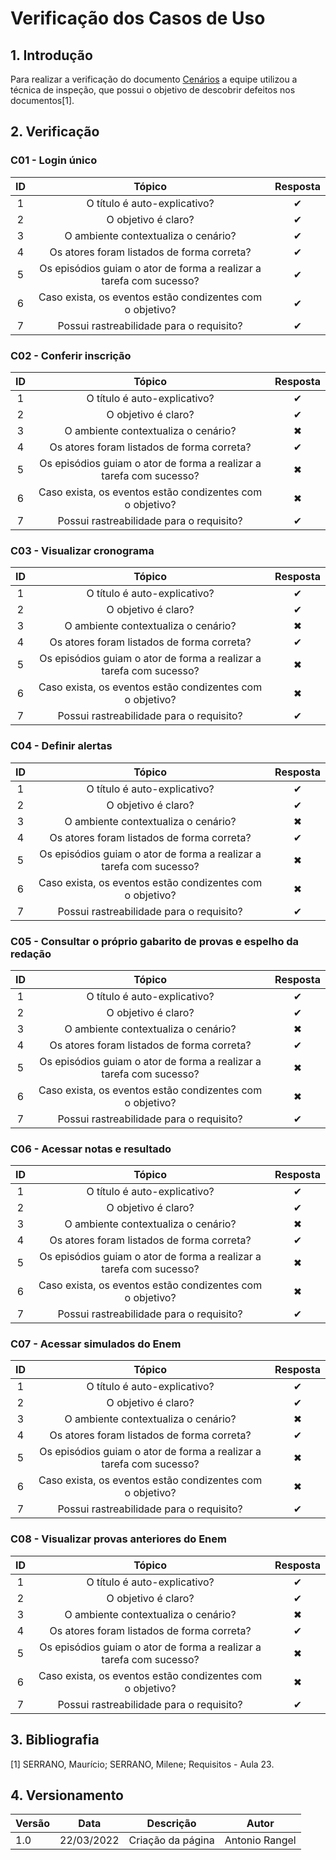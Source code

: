 # Verificação dos Casos de Uso
## 1. Introdução
Para realizar a verificação do documento [Cenários](../modelagem/cenarios.md) a equipe utilizou a técnica de inspeção, que possui o objetivo de descobrir defeitos nos documentos[1]. 



## 2. Verificação

### C01 - Login único
|   ID   |                                   Tópico                                     | Resposta |
| :----: | :--------------------------------------------------------------------------: | :------: |
|   1    |                         O título é auto-explicativo?                         |    ✔     |
|   2    |                             O objetivo é claro?                              |    ✔     |
|   3    |                     O ambiente contextualiza o cenário?                      |    ✔     |
|   4    |                  Os atores foram listados de forma correta?                  |    ✔     |
|   5    |     Os episódios guiam o ator de forma a realizar a tarefa com sucesso?      |    ✔     |
|   6    |          Caso exista, os eventos estão condizentes com o objetivo?           |    ✔     |
|   7    |                Possui rastreabilidade para o requisito?                      |    ✔     |


### C02 - Conferir inscrição
|   ID   |                                   Tópico                                     | Resposta |
| :----: | :--------------------------------------------------------------------------: | :------: |
|   1    |                         O título é auto-explicativo?                         |    ✔     |
|   2    |                             O objetivo é claro?                              |    ✔     |
|   3    |                     O ambiente contextualiza o cenário?                      |    ✖     |
|   4    |                  Os atores foram listados de forma correta?                  |    ✔     |
|   5    |     Os episódios guiam o ator de forma a realizar a tarefa com sucesso?      |    ✖     |
|   6    |          Caso exista, os eventos estão condizentes com o objetivo?           |    ✖     |
|   7    |                Possui rastreabilidade para o requisito?                      |    ✔     |


### C03 - Visualizar cronograma
|   ID   |                                   Tópico                                     | Resposta |
| :----: | :--------------------------------------------------------------------------: | :------: |
|   1    |                         O título é auto-explicativo?                         |    ✔     |
|   2    |                             O objetivo é claro?                              |    ✔     |
|   3    |                     O ambiente contextualiza o cenário?                      |    ✖     |
|   4    |                  Os atores foram listados de forma correta?                  |    ✔     |
|   5    |     Os episódios guiam o ator de forma a realizar a tarefa com sucesso?      |    ✖     |
|   6    |          Caso exista, os eventos estão condizentes com o objetivo?           |    ✖     |
|   7    |                Possui rastreabilidade para o requisito?                      |    ✔     |

### C04 - Definir alertas
|   ID   |                                   Tópico                                     | Resposta |
| :----: | :--------------------------------------------------------------------------: | :------: |
|   1    |                         O título é auto-explicativo?                         |    ✔     |
|   2    |                             O objetivo é claro?                              |    ✔     |
|   3    |                     O ambiente contextualiza o cenário?                      |    ✖     |
|   4    |                  Os atores foram listados de forma correta?                  |    ✔     |
|   5    |     Os episódios guiam o ator de forma a realizar a tarefa com sucesso?      |    ✖     |
|   6    |          Caso exista, os eventos estão condizentes com o objetivo?           |    ✖     |
|   7    |                Possui rastreabilidade para o requisito?                      |    ✔     |

### C05 - Consultar o próprio gabarito de provas e espelho da redação
|   ID   |                                   Tópico                                     | Resposta |
| :----: | :--------------------------------------------------------------------------: | :------: |
|   1    |                         O título é auto-explicativo?                         |    ✔     |
|   2    |                             O objetivo é claro?                              |    ✔     |
|   3    |                     O ambiente contextualiza o cenário?                      |    ✖     |
|   4    |                  Os atores foram listados de forma correta?                  |    ✔     |
|   5    |     Os episódios guiam o ator de forma a realizar a tarefa com sucesso?      |    ✖     |
|   6    |          Caso exista, os eventos estão condizentes com o objetivo?           |    ✖     |
|   7    |                Possui rastreabilidade para o requisito?                      |    ✔     |

### C06 - Acessar notas e resultado
|   ID   |                                   Tópico                                     | Resposta |
| :----: | :--------------------------------------------------------------------------: | :------: |
|   1    |                         O título é auto-explicativo?                         |    ✔     |
|   2    |                             O objetivo é claro?                              |    ✔     |
|   3    |                     O ambiente contextualiza o cenário?                      |    ✖     |
|   4    |                  Os atores foram listados de forma correta?                  |    ✔     |
|   5    |     Os episódios guiam o ator de forma a realizar a tarefa com sucesso?      |    ✖     |
|   6    |          Caso exista, os eventos estão condizentes com o objetivo?           |    ✖     |
|   7    |                Possui rastreabilidade para o requisito?                      |    ✔     |

### C07 - Acessar simulados do Enem
|   ID   |                                   Tópico                                     | Resposta |
| :----: | :--------------------------------------------------------------------------: | :------: |
|   1    |                         O título é auto-explicativo?                         |    ✔     |
|   2    |                             O objetivo é claro?                              |    ✔     |
|   3    |                     O ambiente contextualiza o cenário?                      |    ✖     |
|   4    |                  Os atores foram listados de forma correta?                  |    ✔     |
|   5    |     Os episódios guiam o ator de forma a realizar a tarefa com sucesso?      |    ✖     |
|   6    |          Caso exista, os eventos estão condizentes com o objetivo?           |    ✖     |
|   7    |                Possui rastreabilidade para o requisito?                      |    ✔     |

### C08 - Visualizar provas anteriores do Enem
|   ID   |                                   Tópico                                     | Resposta |
| :----: | :--------------------------------------------------------------------------: | :------: |
|   1    |                         O título é auto-explicativo?                         |    ✔     |
|   2    |                             O objetivo é claro?                              |    ✔     |
|   3    |                     O ambiente contextualiza o cenário?                      |    ✖     |
|   4    |                  Os atores foram listados de forma correta?                  |    ✔     |
|   5    |     Os episódios guiam o ator de forma a realizar a tarefa com sucesso?      |    ✖     |
|   6    |          Caso exista, os eventos estão condizentes com o objetivo?           |    ✖     |
|   7    |                Possui rastreabilidade para o requisito?                      |    ✔     |

## 3. Bibliografia
[1] SERRANO, Maurício; SERRANO, Milene; Requisitos - Aula 23.


## 4. Versionamento
| Versão | Data       | Descrição                                        | Autor                        |
| ------ | ---------- | ------------------------------------------------ | ---------------------------- |
| 1.0    | 22/03/2022 | Criação da página                                | Antonio Rangel               |
